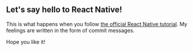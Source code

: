 ## Let's say hello to React Native!

This is what happens when you follow [the official React Native tutorial](https://reactnative.dev/docs/getting-started). My feelings are written in the form of commit messages.

Hope you like it!
